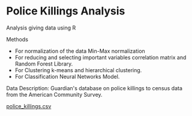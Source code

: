 # Police Killings Analysis

Analysis giving data using R

Methods 
* For normalization of the data Min-Max normalization
* For reducing and selecting important variables correlation matrix and Random Forest Library. 
* For Clustering k-means and hierarchical clustering.
* For Classification Neural Networks Model.

Data Description:
Guardian's database on police killings to census data from the American Community Survey.

[police_killings.csv](https://github.com/fivethirtyeight/data/tree/master/police-killings)

